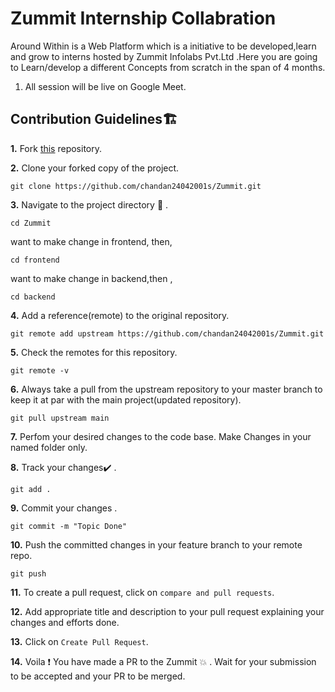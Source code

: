 # Zummit Internship Collabration

Around Within is a Web Platform which is a initiative to be developed,learn and grow to interns hosted by Zummit Infolabs Pvt.Ltd  .Here you are going to Learn/develop a different Concepts from scratch in the span of 4 months.

1. All session will be live on Google Meet.



## Contribution Guidelines🏗

**1.**  Fork [this](https://github.com/chandan24042001s/Zummit) repository.

**2.**  Clone your forked copy of the project.

```
git clone https://github.com/chandan24042001s/Zummit.git
```

**3.** Navigate to the project directory :file_folder: .

```
cd Zummit
```
want to make change in frontend, then,
```
cd frontend
```
want to make change in backend,then ,
```
cd backend
```

**4.** Add a reference(remote) to the original repository.

```
git remote add upstream https://github.com/chandan24042001s/Zummit.git
```

**5.** Check the remotes for this repository.

```
git remote -v
```

**6.** Always take a pull from the upstream repository to your master branch to keep it at par with the main project(updated repository).

```
git pull upstream main
```

**7.** Perfom your desired changes to the code base.
Make Changes in your named folder only.

**8.** Track your changes:heavy_check_mark: .

```
git add . 
```

**9.** Commit your changes .

```
git commit -m "Topic Done"
```

**10.** Push the committed changes in your feature branch to your remote repo.

```
git push 
```

**11.** To create a pull request, click on `compare and pull requests`.

**12.** Add appropriate title and description to your pull request explaining your changes and efforts done.

**13.** Click on `Create Pull Request`.

**14.** Voila :exclamation: You have made a PR to the Zummit :boom: . Wait for your submission to be accepted and your PR to be merged.
